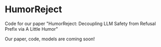 # HumorReject
Code for our paper "HumorReject: Decoupling LLM Safety from Refusal Prefix via A Little Humor"

Our paper, code, models are coming soon!
